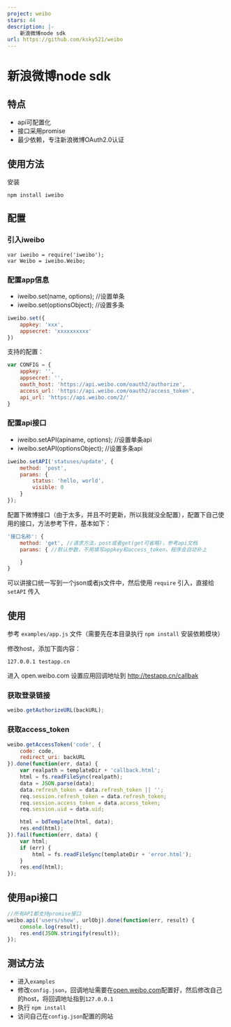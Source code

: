 ```yaml
---
project: weibo
stars: 44
description: |-
    新浪微博node sdk
url: https://github.com/ksky521/weibo
---
```


新浪微博node sdk
=======
## 特点
 * api可配置化
 * 接口采用promise
 * 最少依赖，专注新浪微博OAuth2.0认证

## 使用方法

安装

```shell
npm install iweibo
```

## 配置

### 引入iweibo

```shell
var iweibo = require('iweibo');
var Weibo = iweibo.Weibo;
```

### 配置app信息

 * iweibo.set(name, options); //设置单条
 * iweibo.set(optionsObject);  //设置多条

```javascript
iweibo.set({
    appkey: 'xxx',
    appsecret: 'xxxxxxxxxx'
})
```
支持的配置：

```javascript
var CONFIG = {
    appkey: '',
    appsecret: '',
    oauth_host: 'https://api.weibo.com/oauth2/authorize',
    access_url: 'https://api.weibo.com/oauth2/access_token',
    api_url: 'https://api.weibo.com/2/'
}
```

### 配置api接口

 * iweibo.setAPI(apiname, options); //设置单条api
 * iweibo.setAPI(optionsObject);  //设置多条api

```javascript
iweibo.setAPI('statuses/update', {
    method: 'post',
    params: {
        status: 'hello, world',
        visible: 0
    }
});
```


配置下微博接口（由于太多，并且不时更新，所以我就没全配置），配置下自己使用的接口，方法参考下件，基本如下：

```javascript
'接口名称': {
    method: 'get', //请求方法，post或者get(get可省略)，参考api文档
    params: { //默认参数，不用填写appkey和access_token，程序会自动补上

    }
}
```

可以讲接口统一写到一个json或者js文件中，然后使用 ```require``` 引入，直接给 ```setAPI``` 传入

## 使用
参考 ```examples/app.js``` 文件（需要先在本目录执行 ```npm install``` 安装依赖模块）

修改host，添加下面内容：

```shell
127.0.0.1 testapp.cn
```

进入 open.weibo.com 设置应用回调地址到 http://testapp.cn/callbak

### 获取登录链接

```javascript
weibo.getAuthorizeURL(backURL);
```

### 获取access_token

```javascript
weibo.getAccessToken('code', {
    code: code,
    redirect_uri: backURL
}).done(function(err, data) {
    var realpath = templateDir + 'callback.html';
    html = fs.readFileSync(realpath);
    data = JSON.parse(data);
    data.refresh_token = data.refresh_token || '';
    req.session.refresh_token = data.refresh_token;
    req.session.access_token = data.access_token;
    req.session.uid = data.uid;

    html = bdTemplate(html, data);
    res.end(html);
}).fail(function(err, data) {
    var html;
    if (err) {
        html = fs.readFileSync(templateDir + 'error.html');
    }
    res.end(html);
});
```

## 使用api接口

```javascript
//所有API都支持promise接口
weibo.api('users/show', urlObj).done(function(err, result) {
    console.log(result);
    res.end(JSON.stringify(result));
});
```


## 测试方法

* 进入``examples``
* 修改``config.json``，回调地址需要在[open.weibo.com](http://open.weibo.com)配置好，然后修改自己的host，将回调地址指到``127.0.0.1``
* 执行 ``npm install``
* 访问自己在``config.json``配置的网站

